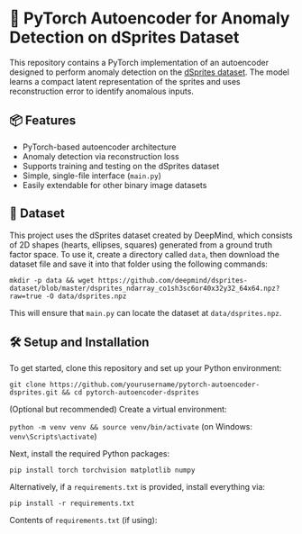 # 🧠 PyTorch Autoencoder for Anomaly Detection on dSprites Dataset

This repository contains a PyTorch implementation of an autoencoder designed to perform anomaly detection on the [dSprites dataset](https://github.com/deepmind/dsprites-dataset). The model learns a compact latent representation of the sprites and uses reconstruction error to identify anomalous inputs.

## 📦 Features

- PyTorch-based autoencoder architecture  
- Anomaly detection via reconstruction loss  
- Supports training and testing on the dSprites dataset  
- Simple, single-file interface (`main.py`)  
- Easily extendable for other binary image datasets  

## 📁 Dataset

This project uses the dSprites dataset created by DeepMind, which consists of 2D shapes (hearts, ellipses, squares) generated from a ground truth factor space. To use it, create a directory called `data`, then download the dataset file and save it into that folder using the following commands:

`mkdir -p data && wget https://github.com/deepmind/dsprites-dataset/blob/master/dsprites_ndarray_co1sh3sc6or40x32y32_64x64.npz?raw=true -O data/dsprites.npz`

This will ensure that `main.py` can locate the dataset at `data/dsprites.npz`.

## 🛠️ Setup and Installation

To get started, clone this repository and set up your Python environment:

`git clone https://github.com/yourusername/pytorch-autoencoder-dsprites.git && cd pytorch-autoencoder-dsprites`

(Optional but recommended) Create a virtual environment:

`python -m venv venv && source venv/bin/activate` (on Windows: `venv\Scripts\activate`)

Next, install the required Python packages:

`pip install torch torchvision matplotlib numpy`

Alternatively, if a `requirements.txt` is provided, install everything via:

`pip install -r requirements.txt`

Contents of `requirements.txt` (if using):

